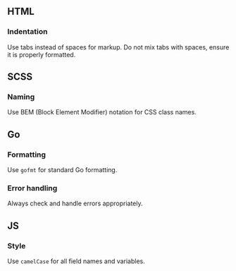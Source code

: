 ## HTML

### Indentation

Use tabs instead of spaces for markup. Do not mix tabs with spaces, ensure it is properly formatted.

## SCSS

### Naming

Use BEM (Block Element Modifier) notation for CSS class names.

## Go

### Formatting

Use `gofmt` for standard Go formatting.

### Error handling

Always check and handle errors appropriately.

## JS

### Style

Use `camelCase` for all field names and variables.
